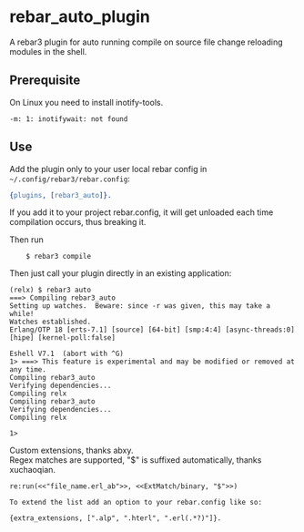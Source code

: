rebar_auto_plugin
=====

A rebar3 plugin for auto running compile on source file change reloading modules in the shell.

Prerequisite
-----
On Linux you need to install inotify-tools.

```
-m: 1: inotifywait: not found
```

Use
---

Add the plugin only to your user local rebar config in `~/.config/rebar3/rebar.config`:

```erlang
{plugins, [rebar3_auto]}.
```

If you add it to your project rebar.config, it will get unloaded each time compilation occurs, thus breaking it.

Then run
```
    $ rebar3 compile
```

Then just call your plugin directly in an existing application:


```
(relx) $ rebar3 auto
===> Compiling rebar3_auto
Setting up watches.  Beware: since -r was given, this may take a while!
Watches established.
Erlang/OTP 18 [erts-7.1] [source] [64-bit] [smp:4:4] [async-threads:0] [hipe] [kernel-poll:false]

Eshell V7.1  (abort with ^G)
1> ===> This feature is experimental and may be modified or removed at any time.
Compiling rebar3_auto
Verifying dependencies...
Compiling relx
Compiling rebar3_auto
Verifying dependencies...
Compiling relx

1>
```

Custom extensions, thanks abxy.  
Regex matches are supported, "$" is suffixed automatically, thanks xuchaoqian.  
```
re:run(<<"file_name.erl_ab">>, <<ExtMatch/binary, "$">>)
```

```
To extend the list add an option to your rebar.config like so:

{extra_extensions, [".alp", ".hterl", ".erl(.*?)"]}.

```